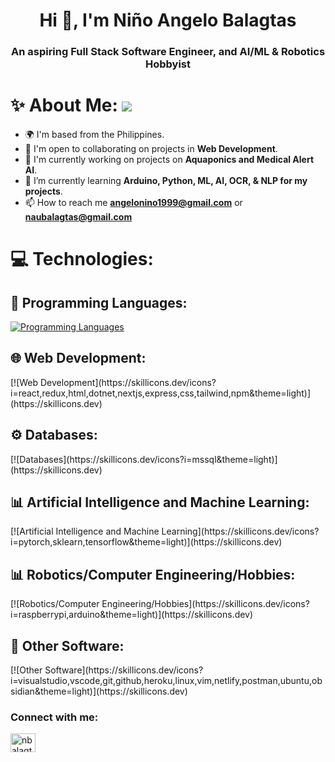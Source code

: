 <h1 align="center">Hi 👋, I'm Niño Angelo Balagtas</h1> 
<h3 align="center">An aspiring Full Stack Software Engineer, and AI/ML & Robotics Hobbyist </h3>

# ✨ About Me: ![](https://komarev.com/ghpvc/?username=OlegAngelo)
- 🌍 I'm based from the Philippines.
- 🤝 I'm open to collaborating on projects in **Web Development**.
- 🚀 I'm currently working on projects on **Aquaponics and Medical Alert AI**.
- 🌱 I’m currently learning **Arduino, Python, ML, AI, OCR, & NLP for my projects**.
- 📫 How to reach me **angelonino1999@gmail.com** or **naubalagtas@gmail.com**


# 💻 Technologies:

## 🔎 Programming Languages:
[![Programming Languages](https://skillicons.dev/icons?i=cs,js,nodejs,py&theme=light)](https://skillicons.dev)


## 🌐 Web Development:
<p align="left"> 
[![Web Development](https://skillicons.dev/icons?i=react,redux,html,dotnet,nextjs,express,css,tailwind,npm&theme=light)](https://skillicons.dev)
</p>

## ⚙️ Databases:
<p align="left">
[![Databases](https://skillicons.dev/icons?i=mssql&theme=light)](https://skillicons.dev)
</p>

## 📊 Artificial Intelligence and Machine Learning:
<p align="left">
[![Artificial Intelligence and Machine Learning](https://skillicons.dev/icons?i=pytorch,sklearn,tensorflow&theme=light)](https://skillicons.dev)
</p>

## 📊 Robotics/Computer Engineering/Hobbies:
<p align="left">
[![Robotics/Computer Engineering/Hobbies](https://skillicons.dev/icons?i=raspberrypi,arduino&theme=light)](https://skillicons.dev)
</p>

## 🌟 Other Software:
<p align="left">
[![Other Software](https://skillicons.dev/icons?i=visualstudio,vscode,git,github,heroku,linux,vim,netlify,postman,ubuntu,obsidian&theme=light)](https://skillicons.dev)
</p>




<h3 align="left">Connect with me:</h3>
<p align="left">
<a href="https://linkedin.com/in/nbalagtas" target="blank"><img align="center" src="https://raw.githubusercontent.com/rahuldkjain/github-profile-readme-generator/master/src/images/icons/Social/linked-in-alt.svg" alt="nbalagtas" height="30" width="40" /></a>
<a href="https://portfolioangelo.netlify.app/" target="blank">
</p>

